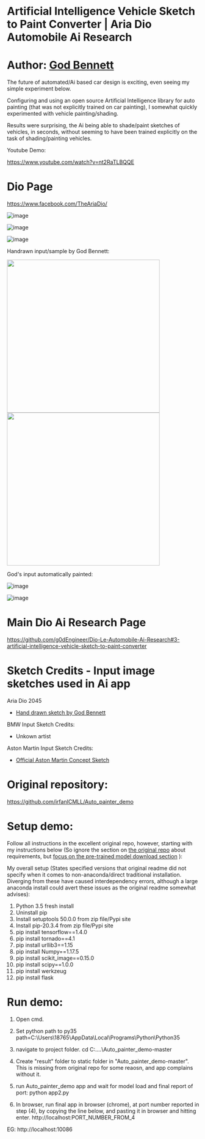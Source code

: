 


Artificial Intelligence Vehicle Sketch to Paint Converter | Aria Dio Automobile Ai Research
===========
 

Author: [God Bennett](https://github.com/g0dEngineer)
===========

The future of automated/Ai based car design is exciting, even seeing my simple experiment below.

Configuring and using an open source Artificial Intelligence library for auto painting (that was not explicitly trained on car painting), I somewhat quickly experimented with vehicle painting/shading.

Results were surprising, the Ai being able to shade/paint sketches of vehicles, in seconds, without seeming to have been trained explicitly on the task of shading/painting vehicles.

Youtube Demo: 

https://www.youtube.com/watch?v=nt2RaTLBQQE

Dio Page
===========
https://www.facebook.com/TheAriaDio/


  
![image](https://github.com/g0dEngineer/Dio-Le-Automobile-Ai-Research/blob/main/module%203/RESULT_2.png)

![image](https://github.com/g0dEngineer/Dio-Le-Automobile-Ai-Research/blob/main/module%203/RESULT_1.png)

![image](https://github.com/g0dEngineer/Dio-Le-Automobile-Ai-Research/blob/main/module%203/RESULT_3.png)

Handrawn input/sample by God Bennett:

<img src="https://github.com/g0dEngineer/Dio-Le-Automobile-Ai-Research/blob/main/module%203/0_large_cropped_lines.jpg" width="400" />

<img src="https://github.com/g0dEngineer/Dio-Le-Automobile-Ai-Research/blob/main/module%203/1_large_cropped_shaded.jpg" width="400" />


God's input automatically painted:

![image](https://github.com/g0dEngineer/Dio-Le-Automobile-Ai-Research/blob/main/module%203/RESULT_0.png)

![image](https://github.com/g0dEngineer/Dio-Le-Automobile-Ai-Research/blob/main/module%203/RESULT_0b.png)



Main Dio Ai Research Page
=========
https://github.com/g0dEngineer/Dio-Le-Automobile-Ai-Research#3-artificial-intelligence-vehicle-sketch-to-paint-converter


Sketch Credits - Input image sketches used in Ai app
===========

Aria Dio 2045

* [Hand drawn sketch by God Bennett](https://www.facebook.com/TheAriaDio/posts/124979279493593)

BMW Input Sketch Credits:

* Unkown artist

Aston Martin Input Sketch Credits:

* [Official Aston Martin Concept Sketch](https://www.facebook.com/astonmartin/posts/10158041272118355)



Original repository:
===========
https://github.com/irfanICMLL/Auto_painter_demo





Setup demo:
===========

Follow all instructions in the excellent original repo, however, starting with my instructions below (So ignore the section on [the original repo](https://github.com/irfanICMLL/Auto_painter_dem) about requirements, but [focus on the pre-trained model download section](https://github.com/irfanICMLL/Auto_painter_demo#quick-start) ):

My overall setup (States specified versions that original readme did not specify when it comes to non-anaconda/direct traditional installation. Diverging from these have caused interdependency errors, although a large anaconda install could avert these issues as the original readme somewhat advises):

1. Python 3.5 fresh install
2. Uninstall pip
3. Install setuptools 50.0.0 from zip file/Pypi site
4. Install pip-20.3.4 from zip file/Pypi site
5. pip install tensorflow==1.4.0
6. pip install tornado==4.1
7. pip install urllib3==1.15
8. pip install Numpy==1.17.5
9. pip install scikit_image==0.15.0
10. pip install scipy==1.0.0
11. pip install werkzeug
12. pip install flask





Run demo:
===========


1. Open cmd.

2. Set python path to py35
path=C:\Users\18765\AppData\Local\Programs\Python\Python35

3. navigate to project folder.
cd C:\....\Auto_painter_demo-master

4. Create "result" folder to static folder in "Auto_painter_demo-master". This is missing from original repo for some reaosn, and app complains without it.

5. run Auto_painter_demo app and wait for model load and final report of port:
python app2.py

6. In browser, run final app in browser (chrome), at port number reported in step (4), by copying the line below, and pasting it in browser and hitting enter.
http://localhost:PORT_NUMBER_FROM_4

EG: http://localhost:10086


